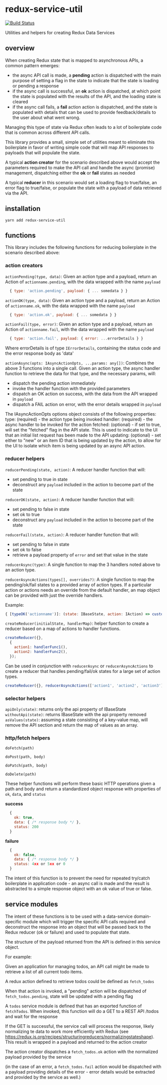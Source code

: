 # redux-service-util
[![Build Status](https://travis-ci.org/dannywieser/redux-service-util.svg?branch=master)](https://travis-ci.org/dannywieser/redux-service-util)

Utilities and helpers for creating Redux Data Services

## overview

When creating Redux state that is mapped to asynchronous APIs, a common pattern emerges:
* the async API call is made, a **pending** action is dispatched with the main purpose of setting a flag in the state to indicate that the state is loading or pending a response
* if the async call is successful, an **ok** action is dispatched, at which point the state is populated with the results of the API, and the loading state is cleared
* if the async call fails, a **fail** action action is dispatched, and the state is populated with details that can be used to provide feedback/details to the user about what went wrong.

Managing this type of state via Redux often leads to a lot of boilerplate code that is common across different API calls.

This library provides a small, simple set of utilities meant to eliminate this boilerplate in favor of writing simple code that will map API responses to payloads that will populate the state.

A typical **action creator** for the scenario described above would accept the parameters required to make the API call and handle the async (promise) management, dispatching either the **ok** or **fail** states as needed

A typical **reducer** in this scenario would set a loading flag to true/false, an error flag to true/false, or populate the state with a payload of data retrieved via the API.

## installation

`yarn add redux-service-util`

## functions

This library includes the following functions for reducing boilerplate in the scenario described above:

### action creators

```actionPending(type, data)```: Given an action type and a payload, return an Action of `actionname.pending`, with the data wrapped with the name `payload`

```js
  { type: 'action.pending', payload: { ... somedata } }
```

```actionOK(type, data)```: Given an action type and a payload, return an Action of `actionname.ok`, with the data wrapped with the name `payload`

```js
  { type: 'action.ok', payload: { ... somedata } }
```

```actionFail(type, error)```: Given an action type and a payload, return an Action of `actionname.fail`, with the data wrapped with the name `payload`

```js
  { type: 'action.fail', payload: { error: ...errorDetails } }
```

Where errorDetails is of type `IErrorDetails`, containing the status code and the error response body as 'data'

```actionAsync(opts: IAsyncActionOpts, ...params: any[])```: Combines the above 3 functions into a single call. Given an action type, the async handler function to retrieve the data for that type, and the necessary params, will:
* dispatch the pending action immediately
* invoke the handler function with the provided parameters
* dispatch an OK action on success, with the data from the API wrapped in  `payload`
* dispatch a FAIL action on error, with the error details wrapped in `payload`

The IAsyncActionOpts options object consists of the following properties:
type: (required) - the action type being invoked
handler: (required) - the async handler to be invoked for the action
fetched: (optional) - if set to true, will set the "fetched" flag in the API state. This is used to indicate to the UI that an initial list request has been made to the API
updating: (optional) - set either to "new" or an item ID that is being updated by the action, to allow for the UI to isolate which item is being updated by an async API action.

### reducer helpers

```reducerPending(state, action)```: A reducer handler function that will:
* set pending to true in state
* deconstruct any `payload` included in the action to become part of the state

```reducerOK(state, action)```: A reducer handler function that will:
* set pending to false in state
* set ok to true
* deconstruct any `payload` included in the action to become part of the state

```reducerFail(state, action)```: A reducer handler function that will:
* set pending to false in state
* set ok to false
* retrieve a payload property of `error` and set that value in the state

```reducerAsync(type)```: A single function to map the 3 handlers noted above to an action type.  

```reducerAsyncActions(types[], overrides?)```: A single function to map the pending/ok/fail states to a provided array of action types. If a particular action or actions needs an override from the default handler, an map object can be provided with just the override handlers.  

Example:

```js
{ [typeOK('actionname')]: (state: IBaseState, action: IAction) => customHandler(state, action) }
```

```createReducer(initialState, handlerMap)```: helper function to create a reducer based on a map of actions to handler functions.  

```js
createReducer({},
  {
    action1: handlerFunc1(),
    action2: handlerFunc2(),
  });
```

Can be used in conjunction with `reducerAsync` or `reducerAsyncActions` to create a reducer that handles pending/fail/ok states for a large set of action types.

```js
createReducer({}, reducerAsyncActions(['action1', 'action2', 'action3']));
```

### selector helpers

```apiOnly(state)```: returns only the api property of IBaseState
```withoutApi(state)```: returns IBaseState with the api property removed
```asValues(state)```: assuming a state consisting of a key-value map, will remove the API section and return the map of values as an array.

### http/fetch helpers

`doFetch(path)`

`doPost(path, body)`

`doPatch(path, body)`

`doDelete(path)`

These helper functions will perform these basic HTTP operations given a path and body and return a standardized object response with properties of `ok`, `data`, and `status`

**success**

```js
  {
    ok: true,
    data: { /* response body */ },
    status: 200
  }
```
**failure**

```js
  {
    ok: false,
    data: { /* response body */ }
    status: 4xx or 5xx or 0
  }
```

The intent of this function is to prevent the need for repeated try/catch boilerplate in application code - an async call is made and the result is abstracted to a simple response object with an ok value of true or false.


## service modules

The intent of these functions is to be used with a data-service domain-specific module which will trigger the specific API calls required and deconstruct the response into an object that will be passed back to the Redux reducer (ok or failure) and used to populate that state.

The structure of the payload returned from the API is defined in this service object.

For example:

Given an application for managing todos, an API call might be made to retrieve a list of all current todo items.

A redux action defined to retrieve todos could be defined as `fetch_todos`

When that action is invoked, a "pending" action will be dispatched of `fetch_todos.pending`, state will be updated with a pending flag

A `todos` service module is defined that has an exported function of `fetchTodos`.  When invoked, this function will do a GET to a REST API /todos and wait for the response

If the GET is successful, the service call will process the response, likely normalizing te data to work more efficiently with Redux (see https://redux.js.org/recipes/structuringreducers/normalizingstateshape).  This result is wrapped in a payload and returned to the action creator

The action creator dispatches a `fetch_todos.ok` action with the normalized payload provided by the service

(in the case of an error, a `fetch_todos.fail` action would be dispatched with a payload providing details of the error - error details would be extracted and provided by the service as well.)

